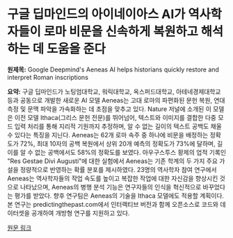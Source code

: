 # 구글 딥마인드의 아이네이아스 AI가 역사학자들이 로마 비문을 신속하게 복원하고 해석하는 데 도움을 준다

**원제목:** Google Deepmind's Aeneas AI helps historians quickly restore and interpret Roman inscriptions

**요약:** 구글 딥마인드가 노팅엄대학교, 워릭대학교, 옥스퍼드대학교, 아테네경제대학교 등과 공동으로 개발한 새로운 AI 모델 Aeneas는 고대 로마의 파편화된 문헌 복원, 연대 측정 및 문맥 파악을 가속화하는 데 초점을 맞추고 있다.  Nature 저널에 소개된 이 모델은 이전 모델 Ithaca(그리스 문헌 전문)를 뛰어넘어, 텍스트와 이미지를 결합한 다중 모드 입력 처리를 통해 지리적 기원까지 추정하며,  알 수 없는 길이의 텍스트 공백도 채울 수 있다는 특징을 지닌다.  Aeneas는 62개 로마 속주 중 하나에 비문을 배정하는 정확도가 72%, 최대 10자의 공백 복원에서 상위 20개 예측의 정확도가 73%에 달하며, 길이를 알 수 없는 공백에서도 58%의 정확도를 보였다.  아우구스투스 황제의 업적 기록인 "Res Gestae Divi Augusti"에 대한 실험에서 Aeneas는 기존 학계의 두 가지 주요 가설을 정량적으로 반영하는 확률 분포를 제시하였다.  23명의 역사학자 참여 연구에서 Aeneas는 역사학자들의 작업 속도를 높이고 복잡한 작업에 대한 자신감을 향상시킨 것으로 나타났으며,  Aeneas의 병행 분석 기능은 연구자들의 인식을 혁신적으로 바꾸었다는 평가를 받았다.  향후 연구팀은 Aeneas의 기술을 Ithaca 모델에도 적용할 계획이다.  본 연구는  predictingthepast.com에서 인터랙티브 버전과 함께 오픈소스로 코드와 데이터셋을 공개하여  개방형 연구를 지원하고 있다.

[원문 링크](https://the-decoder.com/google-deepminds-aeneas-ai-helps-historians-quickly-restore-and-interpret-roman-inscriptions/)
